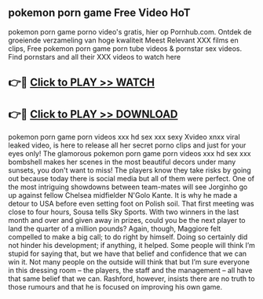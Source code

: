 ## pokemon porn game Free Video HoT 

pokemon porn game porno video's gratis, hier op Pornhub.com. Ontdek de groeiende verzameling van hoge kwaliteit Meest Relevant XXX films en clips,
Free pokemon porn game porn tube videos & pornstar sex videos. Find pornstars and all their XXX videos to watch here


## 👉🔴 [Click to PLAY >> WATCH](http://us.freeplayer.one?title=pokemon_porn_game&ref=16D)

## 👉🔴 [Click to PLAY >> DOWNLOAD](http://us.freeplayer.one?title=pokemon_porn_game&ref=16D)


pokemon porn game porn videos xxx hd sex xxx sexy Xvideo xnxx viral leaked video, is here to release all her secret porno clips and just for your eyes only! The glamorous pokemon porn game porn videos xxx hd sex xxx bombshell makes her scenes in the most beautiful decors under many sunsets, you don't want to miss! The players know they take risks by going out because today there is social media but all of them were perfect. One of the most intriguing showdowns between team-mates will see Jorginho go up against fellow Chelsea midfielder N'Golo Kante. It is why he made a detour to USA before even setting foot on Polish soil. That first meeting was close to four hours, Sousa tells Sky Sports. With two winners in the last month and over and given away in prizes, could you be the next player to land the quarter of a million pounds? Again, though, Maggiore felt compelled to make a big call; to do right by himself. Doing so certainly did not hinder his development; if anything, it helped. Some people will think I’m stupid for saying that, but we have that belief and confidence that we can win it. Not many people on the outside will think that but I’m sure everyone in this dressing room – the players, the staff and the management – all have that same belief that we can. Rashford, however, insists there are no truth to those rumours and that he is focused on improving his own game.